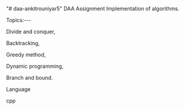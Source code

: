 "# daa-ankitrouniyar5"
DAA Assignment
Implementation of algorithms.

Topics:---


Divide and conquer,

Backtracking,

Greedy method,

Dynamic programming,

Branch and bound.


Language


cpp 
